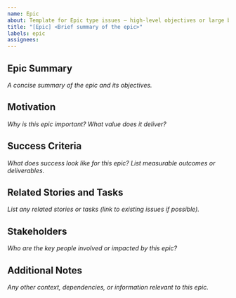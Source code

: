 ```yaml
---
name: Epic
about: Template for Epic type issues – high-level objectives or large bodies of work
title: "[Epic] <Brief summary of the epic>"
labels: epic
assignees: 
---
```


## Epic Summary
_A concise summary of the epic and its objectives._

## Motivation
_Why is this epic important? What value does it deliver?_

## Success Criteria
_What does success look like for this epic? List measurable outcomes or deliverables._

## Related Stories and Tasks
_List any related stories or tasks (link to existing issues if possible)._

## Stakeholders
_Who are the key people involved or impacted by this epic?_

## Additional Notes
_Any other context, dependencies, or information relevant to this epic._
